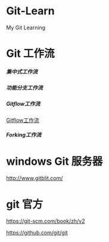 # Git-Learn
My Git Learning

# Git 工作流
##### 集中式工作流
##### 功能分支工作流
##### Gitflow工作流  
[Gitflow工作流](https://xfzzmzj.github.io/Git-Learn/git-workflow-release-cycle-4maintenance.png)
##### Forking工作流

# windows Git 服务器  
http://www.gitblit.com/

# git 官方  
https://git-scm.com/book/zh/v2

https://github.com/git/git

